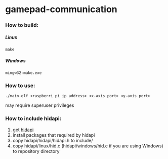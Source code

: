 # gamepad-communication

### How to build:
##### Linux
```
make
```
##### Windows
```
mingw32-make.exe
```

### How to use:
```
./main.elf <raspberri pi ip address> <x-axis port> <y-axis port>
```
may require superuser privileges

### How to include hidapi:
1. get [hidapi](https://github.com/signal11/hidapi)
2. install packages that required by hidapi
3. copy hidapi/hidapi/hidapi.h to include/
4. copy hidapi/linux/hid.c (hidapi/windows/hid.c if you are using Windows) to repository directory
